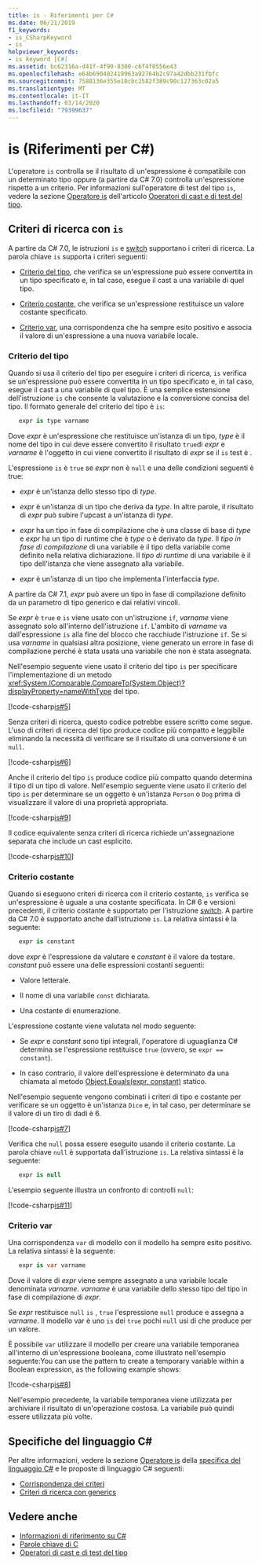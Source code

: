 ```yaml
---
title: is - Riferimenti per C#
ms.date: 06/21/2019
f1_keywords:
- is_CSharpKeyword
- is
helpviewer_keywords:
- is keyword [C#]
ms.assetid: bc62316a-d41f-4f90-8300-c6f4f0556e43
ms.openlocfilehash: e64b690482419963a92764b2c97a42dbb231fbfc
ms.sourcegitcommit: 7588136e355e10cbc2582f389c90c127363c02a5
ms.translationtype: MT
ms.contentlocale: it-IT
ms.lasthandoff: 03/14/2020
ms.locfileid: "79399637"
---
```

# <a name="is-c-reference"></a>is (Riferimenti per C#)

L'operatore `is` controlla se il risultato di un'espressione è compatibile con un determinato tipo oppure (a partire da C# 7.0) controlla un'espressione rispetto a un criterio. Per informazioni sull'operatore di test del tipo `is`, vedere la sezione [Operatore is](../operators/type-testing-and-cast.md#is-operator) dell'articolo [Operatori di cast e di test del tipo](../operators/type-testing-and-cast.md).

## <a name="pattern-matching-with-is"></a>Criteri di ricerca con `is`

A partire da C# 7.0, le istruzioni `is` e [switch](switch.md) supportano i criteri di ricerca. La parola chiave `is` supporta i criteri seguenti:

- [Criterio del tipo](#type-pattern), che verifica se un'espressione può essere convertita in un tipo specificato e, in tal caso, esegue il cast a una variabile di quel tipo.

- [Criterio costante](#constant-pattern), che verifica se un'espressione restituisce un valore costante specificato.

- [Criterio var](#var-pattern), una corrispondenza che ha sempre esito positivo e associa il valore di un'espressione a una nuova variabile locale.

### <a name="type-pattern"></a>Criterio del tipo

Quando si usa il criterio del tipo per eseguire i criteri di ricerca, `is` verifica se un'espressione può essere convertita in un tipo specificato e, in tal caso, esegue il cast a una variabile di quel tipo. È una semplice estensione dell'istruzione `is` che consente la valutazione e la conversione concisa del tipo. Il formato generale del criterio del tipo è `is`:

```csharp
   expr is type varname
```

Dove *expr* è un'espressione che restituisce un'istanza di un tipo, *type* è il nome del tipo in cui deve essere convertito il risultato `true`di *expr* e *varname* è l'oggetto in cui viene convertito il risultato di *expr* se il `is` test è .

L'espressione `is` è `true` se *expr* non è `null` e una delle condizioni seguenti è true:

- *expr* è un'istanza dello stesso tipo di *type*.

- *expr* è un'istanza di un tipo che deriva da *type*. In altre parole, il risultato di *expr* può subire l'upcast a un'istanza di *type*.

- *expr* ha un tipo in fase di compilazione che è una classe di base di *type* e *expr* ha un tipo di runtime che è *type* o è derivato da *type*. Il *tipo in fase di compilazione* di una variabile è il tipo della variabile come definito nella relativa dichiarazione. Il *tipo di runtime* di una variabile è il tipo dell'istanza che viene assegnato alla variabile.

- *expr* è un'istanza di un tipo che implementa l'interfaccia *type*.

A partire da C# 7.1, *expr* può avere un tipo in fase di compilazione definito da un parametro di tipo generico e dai relativi vincoli.

Se *expr* è `true` e `is` viene usato con un'istruzione `if`, *varname* viene assegnato solo all'interno dell'istruzione `if`. L'ambito di *varname* va dall'espressione `is` alla fine del blocco che racchiude l'istruzione `if`. Se si usa *varname* in qualsiasi altra posizione, viene generato un errore in fase di compilazione perché è stata usata una variabile che non è stata assegnata.

Nell'esempio seguente viene usato il criterio del tipo `is` per specificare l'implementazione di un metodo <xref:System.IComparable.CompareTo(System.Object)?displayProperty=nameWithType> del tipo.

[!code-csharp[is#5](../../../../samples/snippets/csharp/language-reference/keywords/is/is-type-pattern5.cs#5)]

Senza criteri di ricerca, questo codice potrebbe essere scritto come segue. L'uso di criteri di ricerca del tipo produce codice più compatto e leggibile eliminando la necessità di verificare se il risultato di una conversione è un `null`.  

[!code-csharp[is#6](../../../../samples/snippets/csharp/language-reference/keywords/is/is-type-pattern6.cs#6)]

Anche il criterio del tipo `is` produce codice più compatto quando determina il tipo di un tipo di valore. Nell'esempio seguente viene usato il criterio del tipo `is` per determinare se un oggetto è un'istanza `Person` o `Dog` prima di visualizzare il valore di una proprietà appropriata.

[!code-csharp[is#9](../../../../samples/snippets/csharp/language-reference/keywords/is/is-type-pattern9.cs#9)]

Il codice equivalente senza criteri di ricerca richiede un'assegnazione separata che include un cast esplicito.

[!code-csharp[is#10](../../../../samples/snippets/csharp/language-reference/keywords/is/is-type-pattern10.cs#10)]

### <a name="constant-pattern"></a>Criterio costante

Quando si eseguono criteri di ricerca con il criterio costante, `is` verifica se un'espressione è uguale a una costante specificata. In C# 6 e versioni precedenti, il criterio costante è supportato per l'istruzione [switch](switch.md). A partire da C# 7.0 è supportato anche dall'istruzione `is`. La relativa sintassi è la seguente:

```csharp
   expr is constant
```

dove *expr* è l'espressione da valutare e *constant* è il valore da testare. *constant* può essere una delle espressioni costanti seguenti:

- Valore letterale.

- Il nome di una variabile `const` dichiarata.

- Una costante di enumerazione.

L'espressione costante viene valutata nel modo seguente:

- Se *expr* e *constant* sono tipi integrali, l'operatore di uguaglianza C# determina se l'espressione restituisce `true` (ovvero, se `expr == constant`).

- In caso contrario, il valore dell'espressione è determinato da una chiamata al metodo [Object.Equals(expr, constant)](xref:System.Object.Equals(System.Object,System.Object)) statico.  

Nell'esempio seguente vengono combinati i criteri di tipo e costante per verificare se un oggetto è un'istanza `Dice` e, in tal caso, per determinare se il valore di un tiro di dadi è 6.

[!code-csharp[is#7](../../../../samples/snippets/csharp/language-reference/keywords/is/is-const-pattern7.cs#7)]

Verifica che `null` possa essere eseguito usando il criterio costante. La parola chiave `null` è supportata dall'istruzione `is`. La relativa sintassi è la seguente:

```csharp
   expr is null
```

L'esempio seguente illustra un confronto di controlli `null`:

[!code-csharp[is#11](../../../../samples/snippets/csharp/language-reference/keywords/is/is-const-pattern11.cs#11)]

### <a name="var-pattern"></a>Criterio var

Una corrispondenza `var` di modello con il modello ha sempre esito positivo. La relativa sintassi è la seguente:

```csharp
   expr is var varname
```

Dove il valore di *expr* viene sempre assegnato a una variabile locale denominata *varname*. *varname* è una variabile dello stesso tipo del tipo in fase di compilazione di *expr*.

Se *expr* restituisce `null` `is` , `true` l'espressione `null` produce e assegna a *varname*. Il modello var è uno `is` dei `true` pochi `null` usi di che produce per un valore.

È possibile `var` utilizzare il modello per creare una variabile temporanea all'interno di un'espressione booleana, come illustrato nell'esempio seguente:You can use the pattern to create a temporary variable within a Boolean expression, as the following example shows:

[!code-csharp[is#8](../../../../samples/snippets/csharp/language-reference/keywords/is/is-var-pattern8.cs#8)]

Nell'esempio precedente, la variabile temporanea viene utilizzata per archiviare il risultato di un'operazione costosa. La variabile può quindi essere utilizzata più volte.

## <a name="c-language-specification"></a>Specifiche del linguaggio C#
  
Per altre informazioni, vedere la sezione [Operatore is](~/_csharplang/spec/expressions.md#the-is-operator) della [specifica del linguaggio C#](~/_csharplang/spec/introduction.md) e le proposte di linguaggio C# seguenti:

- [Corrispondenza dei criteri](~/_csharplang/proposals/csharp-7.0/pattern-matching.md)
- [Criteri di ricerca con generics](~/_csharplang/proposals/csharp-7.1/generics-pattern-match.md)
  
## <a name="see-also"></a>Vedere anche

- [Informazioni di riferimento su C#](../index.md)
- [Parole chiave di C](index.md)
- [Operatori di cast e di test del tipo](../operators/type-testing-and-cast.md)

